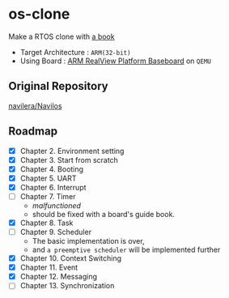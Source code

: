 # os-clone

Make a RTOS clone with [a book](https://www.aladin.co.kr/shop/wproduct.aspx?ItemId=221593471)

- Target Architecture : `ARM(32-bit)`
- Using Board : [ARM RealView Platform Baseboard](https://developer.arm.com/documentation/dui0417/d/) on `QEMU`

## Original Repository

[navilera/Navilos](https://github.com/navilera/Navilos)

## Roadmap

- [X] Chapter 2.  Environment setting
- [X] Chapter 3.  Start from scratch
- [X] Chapter 4.  Booting
- [X] Chapter 5.  UART
- [X] Chapter 6.  Interrupt
- [ ] Chapter 7.  Timer
  - *malfunctioned*
  - should be fixed with a board's guide book.
- [X] Chapter 8.  Task
- [ ] Chapter 9.  Scheduler
  - The basic implementation is over,
  - and `a preemptive scheduler` will be implemented further
- [X] Chapter 10. Context Switching
- [X] Chapter 11. Event
- [X] Chapter 12. Messaging
- [ ] Chapter 13. Synchronization
